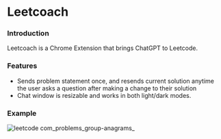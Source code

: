 # Leetcoach

### Introduction
Leetcoach is a Chrome Extension that brings ChatGPT to Leetcode.

### Features
- Sends problem statement once, and resends current solution anytime the user asks a question after making a change to their solution
- Chat window is resizable and works in both light/dark modes.

### Example

![leetcode com_problems_group-anagrams_](https://user-images.githubusercontent.com/71854758/223333526-f50e3f86-5413-4371-b798-5b5cd388c9b0.png)
